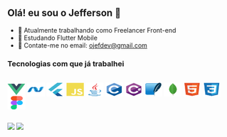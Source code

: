 ## Olá! eu sou o Jefferson 👋

- 🔭 Atualmente trabalhando como Freelancer Front-end
- 🌱 Estudando Flutter Mobile
- 💬 Contate-me no email: ojefdev@gmail.com

### Tecnologias com que já trabalhei
<div style="display: inline_block"><br>
  <img align="center" alt="jef-Vue" height="30" width="40" src="https://raw.githubusercontent.com/devicons/devicon/master/icons/vuejs/vuejs-original.svg">
  <img align="center" alt="jef-dot-net" height="30" width="40" src="https://raw.githubusercontent.com/devicons/devicon/master/icons/dot-net/dot-net-original.svg">
  <img align="center" alt="jef-flutter" height="30" width="40" src="https://raw.githubusercontent.com/devicons/devicon/master/icons/flutter/flutter-original.svg">
  <img align="center" alt="jef-Js" height="30" width="40" src="https://raw.githubusercontent.com/devicons/devicon/master/icons/javascript/javascript-plain.svg">
  <img align="center" alt="jef-java" height="30" width="40" src="https://raw.githubusercontent.com/devicons/devicon/master/icons/java/java-original.svg">
  <img align="center" alt="jef-c" height="30" width="40" src="https://raw.githubusercontent.com/devicons/devicon/master/icons/c/c-original.svg">
  <img align="center" alt="jef-Csharp" height="30" width="40" src="https://raw.githubusercontent.com/devicons/devicon/master/icons/csharp/csharp-original.svg">
  <img align="center" alt="jef-sqlite" height="30" width="40" src="https://raw.githubusercontent.com/devicons/devicon/master/icons/sqlite/sqlite-original.svg">
  <img align="center" alt="jef-mongodb" height="30" width="40" src="https://raw.githubusercontent.com/devicons/devicon/master/icons/mongodb/mongodb-original.svg">
  <img align="center" alt="jef-HTML" height="30" width="40" src="https://raw.githubusercontent.com/devicons/devicon/master/icons/html5/html5-original.svg">
  <img align="center" alt="jef-CSS" height="30" width="40" src="https://raw.githubusercontent.com/devicons/devicon/master/icons/css3/css3-original.svg">
  <img align="center" alt="jef-Figma" height="30" width="40" src="https://raw.githubusercontent.com/devicons/devicon/master/icons/figma/figma-original.svg">
  
</div>

  ##
 
<div> 
  <a href = "mailto:ojefdev@gmail.com"><img src="https://img.shields.io/badge/-Gmail-%23333?style=for-the-badge&logo=gmail&logoColor=white" target="_blank"></a>
  <a href="https://www.linkedin.com/in/jefferson-apolinario/" target="_blank"><img src="https://img.shields.io/badge/-LinkedIn-%230077B5?style=for-the-badge&logo=linkedin&logoColor=white" target="_blank"></a> 
  
</div>

